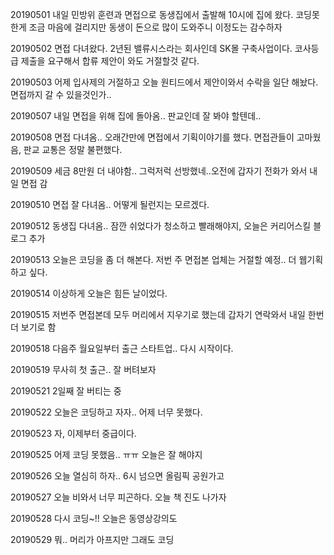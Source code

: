 20190501 내일 민방위 훈련과 면접으로 동생집에서 출발해 10시에 집에 왔다. 코딩못한게 조금 마음에 걸리지만 동생이 돈으로 많이 도와주니 이정도는 감수하자

20190502 면접 다녀왔다. 2년된 밸류시스라는 회사인데 SK몰 구축사업이다. 코사등급 제출을 요구해서 합류 제안이 와도 거절할것 같다.

20190503 어제 입사제의 거절하고 오늘 원티드에서 제안이와서 수락을 일단 해놨다. 면접까지 갈 수 있을것인가..

20190507 내일 면접을 위해 집에 돌아옴.. 판교인데 잘 봐야 할텐데..

20190508 면접 다녀옴.. 오래간만에 면접에서 기획이야기를 했다. 면접관들이 고마웠음, 판교 교통은 정말 불편했다. 

20190509 세금 8만원 더 내야함.. 그럭저럭 선방했네..오전에 갑자기 전화가 와서 내일 면접 감

20190510 면접 잘 다녀옴.. 어떻게 될런지는 모르겠다. 

20190512 동생집 다녀옴.. 잠깐 쉬었다가 청소하고 빨래해야지, 오늘은 커리어스킬 블로그 추가

20190513 오늘은 코딩을 좀 더 해본다. 저번 주 면접본 업체는 거절할 예정.. 더 웹기획 하고 싶다.

20190514 이상하게 오늘은 힘든 날이었다. 

20190515 저번주 면접본데 모두 머리에서 지우기로 했는데 갑자기 연락와서 내일 한번 더 보기로 함

20190518 다음주 월요일부터 출근 스타트업.. 다시 시작이다.

20190519 무사히 첫 출근.. 잘 버텨보자

20190521 2일째 잘 버티는 중

20190522 오늘은 코딩하고 자자.. 어제 너무 못했다.

20190523 자, 이제부터 중급이다.

20190525 어제 코딩 못했음.. ㅠㅠ 오늘은 잘 해야지

20190526 오늘 열심히 하자.. 6시 넘으면 올림픽 공원가고

20190527 오늘 비와서 너무 피곤하다. 오늘 책 진도 나가자

20190528 다시 코딩~!! 오늘은 동영상강의도

20190529 뭐.. 머리가 아프지만 그래도 코딩